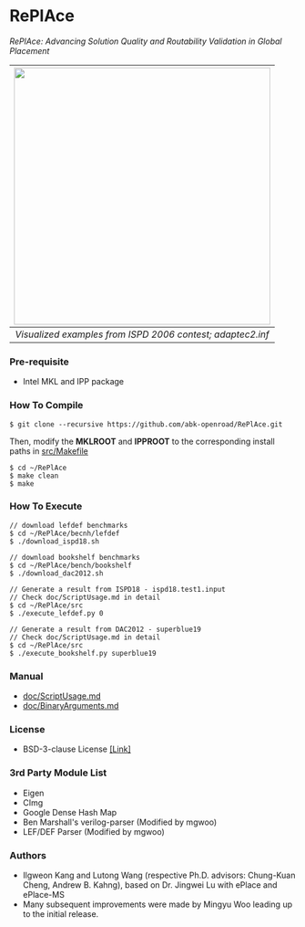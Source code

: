 # RePlAce
*RePlAce: Advancing Solution Quality and Routability Validation in Global Placement* 

| <img src="/doc/image/adaptec2.inf.gif" width=450px> | 
|:--:| 
| *Visualized examples from ISPD 2006 contest; adaptec2.inf* |

### Pre-requisite
* Intel MKL and IPP package

### How To Compile
    $ git clone --recursive https://github.com/abk-openroad/RePlAce.git
    
Then, modify the __MKLROOT__ and __IPPROOT__ to the corresponding install paths in [src/Makefile](src/Makefile)

    $ cd ~/RePlAce
    $ make clean
    $ make 
    
### How To Execute
    // download lefdef benchmarks
    $ cd ~/RePlAce/becnh/lefdef
    $ ./download_ispd18.sh
    
    // download bookshelf benchmarks
    $ cd ~/RePlAce/bench/bookshelf
    $ ./download_dac2012.sh
    
    // Generate a result from ISPD18 - ispd18.test1.input
    // Check doc/ScriptUsage.md in detail
    $ cd ~/RePlAce/src
    $ ./execute_lefdef.py 0 
    
    // Generate a result from DAC2012 - superblue19
    // Check doc/ScriptUsage.md in detail
    $ cd ~/RePlAce/src
    $ ./execute_bookshelf.py superblue19

### Manual
* [doc/ScriptUsage.md](doc/ScriptUsage.md)
* [doc/BinaryArguments.md](doc/BinaryArguments.md)
    
### License
* BSD-3-clause License [[Link]](LICENSE)

### 3rd Party Module List
* Eigen
* CImg
* Google Dense Hash Map
* Ben Marshall's verilog-parser (Modified by mgwoo)
* LEF/DEF Parser (Modified by mgwoo)


### Authors
- Ilgweon Kang and Lutong Wang (respective Ph.D. advisors: Chung-Kuan Cheng, Andrew B. Kahng), based on Dr. Jingwei Lu with ePlace and ePlace-MS
- Many subsequent improvements were made by Mingyu Woo leading up to the initial release.
